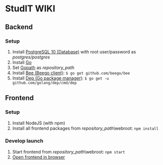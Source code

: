 # StudIT WIKI

## Backend

### Setup

1. Install [PostgreSQL 10 (Database)](https://www.postgresql.org/download/) with root user/password as *postgres/postgres*
1. Install [Go](https://golang.org/dl/)
1. Set [Gopath](https://github.com/golang/go/wiki/GOPATH) as *repository_path*
1. Install [Bee (Beego client)](https://github.com/beego/bee): `$ go get github.com/beego/bee`
1. Install [Dep (Go package manager)](https://github.com/golang/dep): `$ go get -u github.com/golang/dep/cmd/dep`

## Frontend

### Setup

1. Install NodeJS (with npm)
1. Install all frontend packages from *repository_path*\webroot: `npm install`

### Develop launch

1. Start frontend from *repository_path*\webroot: `npm start`
1. [Open frontend in browser](http://localhost:4200) 

